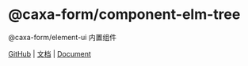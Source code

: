 # @caxa-form/component-elm-tree

@caxa-form/element-ui 内置组件

[GitHub](https://github.com/wangjing0630/caxa-form) | [文档](http://form-create.com/v2/) | [Document](http://form-create.com/en/v2/)

